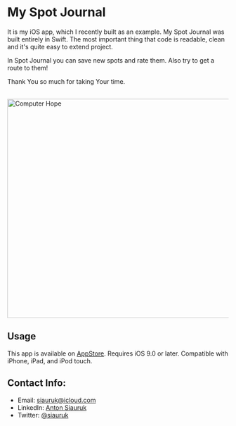 # My Spot Journal
It is my iOS app, which I recently built as an example. My Spot Journal was built entirely in Swift. The most important thing that code is readable, clean and it's quite easy to extend project.

In Spot Journal you can save new spots and rate them. Also try to get a route to them!

Thank You so much for taking Your time.

<br>

<img src="https://user-images.githubusercontent.com/25617531/61762068-66a06c80-ad96-11e9-9d31-68baed96ca56.png" width="864" height="498" alt="Computer Hope">

## Usage

This app is available on [AppStore](https://itunes.apple.com/us/app/my-spot-journal/id1464415011).
Requires iOS 9.0 or later. Compatible with iPhone, iPad, and iPod touch.

## Contact Info:

- Email: siauruk@icloud.com
- LinkedIn: [Anton Siauruk](https://www.linkedin.com/in/siauruk1/)
- Twitter: [@siauruk](https://twitter.com/siauruk)
